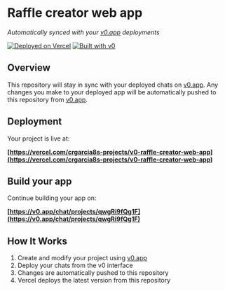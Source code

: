 # Raffle creator web app

*Automatically synced with your [v0.app](https://v0.app) deployments*

[![Deployed on Vercel](https://img.shields.io/badge/Deployed%20on-Vercel-black?style=for-the-badge&logo=vercel)](https://vercel.com/crgarcia8s-projects/v0-raffle-creator-web-app)
[![Built with v0](https://img.shields.io/badge/Built%20with-v0.app-black?style=for-the-badge)](https://v0.app/chat/projects/qwgRi9fQg1F)

## Overview

This repository will stay in sync with your deployed chats on [v0.app](https://v0.app).
Any changes you make to your deployed app will be automatically pushed to this repository from [v0.app](https://v0.app).

## Deployment

Your project is live at:

**[https://vercel.com/crgarcia8s-projects/v0-raffle-creator-web-app](https://vercel.com/crgarcia8s-projects/v0-raffle-creator-web-app)**

## Build your app

Continue building your app on:

**[https://v0.app/chat/projects/qwgRi9fQg1F](https://v0.app/chat/projects/qwgRi9fQg1F)**

## How It Works

1. Create and modify your project using [v0.app](https://v0.app)
2. Deploy your chats from the v0 interface
3. Changes are automatically pushed to this repository
4. Vercel deploys the latest version from this repository